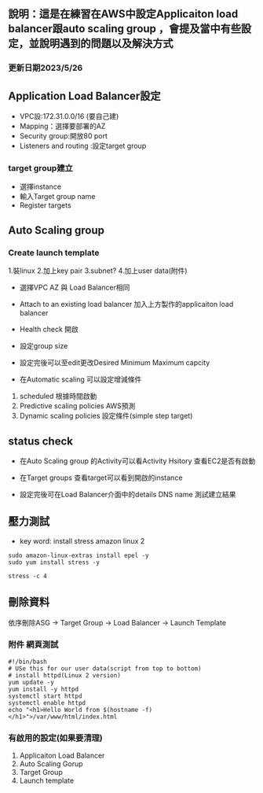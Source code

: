 
## 說明：這是在練習在AWS中設定Applicaiton load balancer跟auto scaling group ，會提及當中有些設定，並說明遇到的問題以及解決方式
### 更新日期2023/5/26

## Application Load Balancer設定

* VPC設:172.31.0.0/16 (要自己建)
* Mapping：選擇要部署的AZ
* Security group:開放80 port
* Listeners and routing :設定target group

### target group建立
* 選擇instance
* 輸入Target group name
* Register targets

## Auto Scaling group

### Create launch template
1.裝linux
2.加上key pair
3.subnet?
4.加上user data(附件)

* 選擇VPC AZ 與 Load Balancer相同
* Attach to an existing load balancer
加入上方製作的applicaiton load balancer
* Health check 開啟
* 設定group size

* 設定完後可以至edit更改Desired Minimum Maximum capcity
* 在Automatic scaling 可以設定增減條件
1. scheduled 根據時間啟動
2. Predictive scaling policies AWS預測
3. Dynamic scaling policies 設定條件(simple step target)


## status check
* 在Auto Scaling group 的Activity可以看Activity Hsitory 查看EC2是否有啟動
* 在Target groups 查看target可以看到開啟的instance

* 設定完後可在Load Balancer介面中的details DNS name 測試建立結果

## 壓力測試
* key word: install stress amazon linux 2
```
sudo amazon-linux-extras install epel -y
sudo yum install stress -y
```
```
stress -c 4
```
## 刪除資料
依序刪除ASG -> Target Group -> Load Balancer -> Launch Template

### 附件 網頁測試
```
#!/bin/bash
# USe this for our user data(script from top to bottom)
# install httpd(Linux 2 version)
yum update -y
yum install -y httpd
systemctl start httpd
systemctl enable httpd
echo "<h1>Hello World from $(hostname -f)</h1>">/var/www/html/index.html

```

### 有啟用的設定(如果要清理)
1. Applicaiton Load Balancer
2. Auto Scaling Gorup
3. Target Group
4. Launch template


